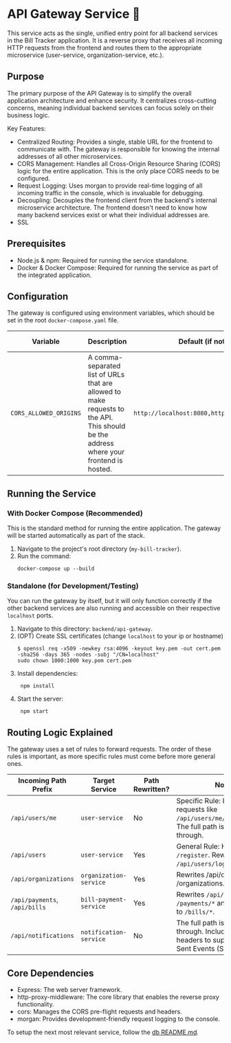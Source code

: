 # API Gateway Service 🌉

This service acts as the single, unified entry point for all backend services in the Bill Tracker application. It is a reverse proxy that receives all incoming HTTP requests from the frontend and routes them to the appropriate microservice (user-service, organization-service, etc.).

## Purpose

The primary purpose of the API Gateway is to simplify the overall application architecture and enhance security. It centralizes cross-cutting concerns, meaning individual backend services can focus solely on their business logic.

Key Features:

- Centralized Routing: Provides a single, stable URL for the frontend to communicate with. The gateway is responsible for knowing the internal addresses of all other microservices.
- CORS Management: Handles all Cross-Origin Resource Sharing (CORS) logic for the entire application. This is the only place CORS needs to be configured.
- Request Logging: Uses morgan to provide real-time logging of all incoming traffic in the console, which is invaluable for debugging.
- Decoupling: Decouples the frontend client from the backend's internal microservice architecture. The frontend doesn't need to know how many backend services exist or what their individual addresses are.
- SSL

## Prerequisites

- Node.js & npm: Required for running the service standalone.
- Docker & Docker Compose: Required for running the service as part of the integrated application.

## Configuration

The gateway is configured using environment variables, which should be set in the root `docker-compose.yaml` file.

| Variable | Description | Default (if not set) | Example Value |
| -------- | ----------- | -------------------- | ---- |
| `CORS_ALLOWED_ORIGINS` | A comma-separated list of URLs that are allowed to make requests to the API. This should be the address where your frontend is hosted. | `http://localhost:8080,http://localhost:5173` | `https://your-domain.com` |

## Running the Service
### With Docker Compose (Recommended)

This is the standard method for running the entire application. The gateway will be started automatically as part of the stack.

1. Navigate to the project's root directory (`my-bill-tracker`).
2. Run the command:
   ```
   docker-compose up --build
   ```

### Standalone (for Development/Testing)

You can run the gateway by itself, but it will only function correctly if the other backend services are also running and accessible on their respective `localhost` ports.

1. Navigate to this directory: `backend/api-gateway`.
2. (OPT) Create SSL certificates (change `localhost` to your ip or hostname)
   ```
   $ openssl req -x509 -newkey rsa:4096 -keyout key.pem -out cert.pem -sha256 -days 365 -nodes -subj "/CN=localhost"
   sudo chown 1000:1000 key.pem cert.pem
   ```
3. Install dependencies:
   ```
    npm install
   ```
4. Start the server:
   ```
    npm start
   ```

## Routing Logic Explained

The gateway uses a set of rules to forward requests. The order of these rules is important, as more specific rules must come before more general ones.

| Incoming Path Prefix | Target Service | Path Rewritten? | Notes |
| -------------------  | -------------- | --------------- | ----- |
| `/api/users/me` | `user-service` | No | Specific Rule: Handles requests like` /api/users/me/notifications`. The full path is passed through. |
| `/api/users` | `user-service` | Yes | General Rule: Handles `/login`, `/register`. Rewrites `/api/users/login` to `/login`. |
| `/api/organizations` | `organization-service` | Yes | Rewrites /api/organizations to /organizations. |
| `/api/payments`, `/api/bills` | `bill-payment-service` | Yes | Rewrites `/api/payments/*` to `/payments/*` and `/api/bills/*` to `/bills/*`. |
| `/api/notifications` | `notification-service` | No | The full path is passed through. Includes special headers to support Server-Sent Events (SSE) streaming.

## Core Dependencies

- Express: The web server framework.
- http-proxy-middleware: The core library that enables the reverse proxy functionality.
- cors: Manages the CORS pre-flight requests and headers.
- morgan: Provides development-friendly request logging to the console.

To setup the next most relevant service, follow the [db README.md](../db/README.md).
